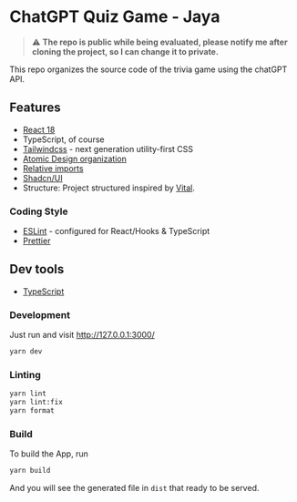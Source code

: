 # ChatGPT Quiz Game - Jaya

> :warning: **The repo is public while being evaluated, please notify me after cloning the project, so I can change it to private.**

This repo organizes the source code of the trivia game using the chatGPT API.

## Features

- [React 18](https://beta.reactjs.org/)
- TypeScript, of course
- [Tailwindcss](https://tailwindcss.com/) - next generation utility-first CSS
- [Atomic Design organization](https://bradfrost.com/blog/post/atomic-web-design/)
- [Relative imports](https://github.com/vitejs/vite/issues/88#issuecomment-762415200)
- [Shadcn/UI](https://ui.shadcn.com)
- Structure: Project structured inspired by [Vital](https://vital.josepvidal.dev).

### Coding Style

- [ESLint](https://eslint.org/) - configured for React/Hooks & TypeScript
- [Prettier](https://prettier.io/)

## Dev tools

- [TypeScript](https://www.typescriptlang.org/)

### Development

Just run and visit http://127.0.0.1:3000/

```bash
yarn dev
```

### Linting

```bash
yarn lint
yarn lint:fix
yarn format
```

### Build

To build the App, run

```bash
yarn build
```

And you will see the generated file in `dist` that ready to be served.

